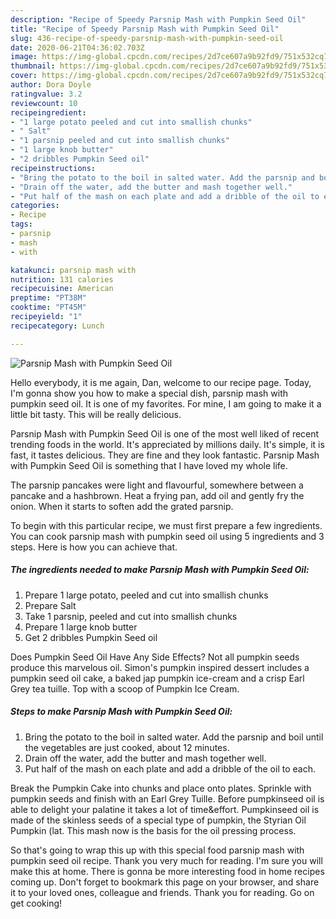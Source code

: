 ```yaml
---
description: "Recipe of Speedy Parsnip Mash with Pumpkin Seed Oil"
title: "Recipe of Speedy Parsnip Mash with Pumpkin Seed Oil"
slug: 436-recipe-of-speedy-parsnip-mash-with-pumpkin-seed-oil
date: 2020-06-21T04:36:02.703Z
image: https://img-global.cpcdn.com/recipes/2d7ce607a9b92fd9/751x532cq70/parsnip-mash-with-pumpkin-seed-oil-recipe-main-photo.jpg
thumbnail: https://img-global.cpcdn.com/recipes/2d7ce607a9b92fd9/751x532cq70/parsnip-mash-with-pumpkin-seed-oil-recipe-main-photo.jpg
cover: https://img-global.cpcdn.com/recipes/2d7ce607a9b92fd9/751x532cq70/parsnip-mash-with-pumpkin-seed-oil-recipe-main-photo.jpg
author: Dora Doyle
ratingvalue: 3.2
reviewcount: 10
recipeingredient:
- "1 large potato peeled and cut into smallish chunks"
- " Salt"
- "1 parsnip peeled and cut into smallish chunks"
- "1 large knob butter"
- "2 dribbles Pumpkin Seed oil"
recipeinstructions:
- "Bring the potato to the boil in salted water. Add the parsnip and boil until the vegetables are just cooked, about 12 minutes."
- "Drain off the water, add the butter and mash together well."
- "Put half of the mash on each plate and add a dribble of the oil to each."
categories:
- Recipe
tags:
- parsnip
- mash
- with

katakunci: parsnip mash with 
nutrition: 131 calories
recipecuisine: American
preptime: "PT38M"
cooktime: "PT45M"
recipeyield: "1"
recipecategory: Lunch

---
```



![Parsnip Mash with Pumpkin Seed Oil](https://img-global.cpcdn.com/recipes/2d7ce607a9b92fd9/751x532cq70/parsnip-mash-with-pumpkin-seed-oil-recipe-main-photo.jpg)

Hello everybody, it is me again, Dan, welcome to our recipe page. Today, I'm gonna show you how to make a special dish, parsnip mash with pumpkin seed oil. It is one of my favorites. For mine, I am going to make it a little bit tasty. This will be really delicious.

Parsnip Mash with Pumpkin Seed Oil is one of the most well liked of recent trending foods in the world. It's appreciated by millions daily. It's simple, it is fast, it tastes delicious. They are fine and they look fantastic. Parsnip Mash with Pumpkin Seed Oil is something that I have loved my whole life.

The parsnip pancakes were light and flavourful, somewhere between a pancake and a hashbrown. Heat a frying pan, add oil and gently fry the onion. When it starts to soften add the grated parsnip.


To begin with this particular recipe, we must first prepare a few ingredients. You can cook parsnip mash with pumpkin seed oil using 5 ingredients and 3 steps. Here is how you can achieve that.

<!--inarticleads1-->

##### The ingredients needed to make Parsnip Mash with Pumpkin Seed Oil:

1. Prepare 1 large potato, peeled and cut into smallish chunks
1. Prepare  Salt
1. Take 1 parsnip, peeled and cut into smallish chunks
1. Prepare 1 large knob butter
1. Get 2 dribbles Pumpkin Seed oil


Does Pumpkin Seed Oil Have Any Side Effects? Not all pumpkin seeds produce this marvelous oil. Simon&#39;s pumpkin inspired dessert includes a pumpkin seed oil cake, a baked jap pumpkin ice-cream and a crisp Earl Grey tea tuille. Top with a scoop of Pumpkin Ice Cream. 

<!--inarticleads2-->

##### Steps to make Parsnip Mash with Pumpkin Seed Oil:

1. Bring the potato to the boil in salted water. Add the parsnip and boil until the vegetables are just cooked, about 12 minutes.
1. Drain off the water, add the butter and mash together well.
1. Put half of the mash on each plate and add a dribble of the oil to each.


Break the Pumpkin Cake into chunks and place onto plates. Sprinkle with pumpkin seeds and finish with an Earl Grey Tuille. Before pumpkinseed oil is able to delight your palatine it takes a lot of time&amp;effort. Pumpkinseed oil is made of the skinless seeds of a special type of pumpkin, the Styrian Oil Pumpkin (lat. This mash now is the basis for the oil pressing process. 

So that's going to wrap this up with this special food parsnip mash with pumpkin seed oil recipe. Thank you very much for reading. I'm sure you will make this at home. There is gonna be more interesting food in home recipes coming up. Don't forget to bookmark this page on your browser, and share it to your loved ones, colleague and friends. Thank you for reading. Go on get cooking!
